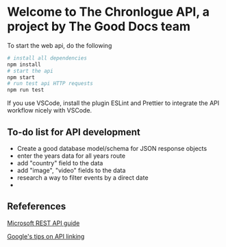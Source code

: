 # Welcome to The Chronlogue API, a project by The Good Docs team

To start the web api, do the following
```bash
# install all dependencies 
npm install
# start the api
npm start
# run test api HTTP requests
npm run test
```
If you use VSCode, install the plugin ESLint and Prettier to integrate the API workflow nicely with VSCode.

## To-do list for API development
- Create a good database model/schema for JSON response objects
- enter the years data for all years route
- add "country" field to the data
- add "image", "video" fields to the data
- research a way to filter events by a direct date
- 

## Refeferences
[Microsoft REST API guide](https://docs.microsoft.com/en-us/azure/architecture/best-practices/api-design#use-hateoas-to-enable-navigation-to-related-resources)


[Google's tips on API linking](https://cloud.google.com/blog/products/application-development/api-design-why-you-should-use-links-not-keys-to-represent-relationships-in-apis)

